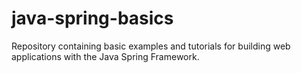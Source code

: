 # java-spring-basics
Repository containing basic examples and tutorials for building web applications with the Java Spring Framework.
